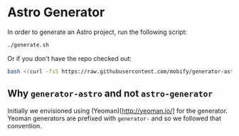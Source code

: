 Astro Generator
===============

In order to generate an Astro project, run the following script:

```sh
./generate.sh
```

Or if you don't have the repo checked out:

```sh
bash <(curl -fsS https://raw.githubusercontent.com/mobify/generator-astro/master/generator.sh)
```

Why `generator-astro` and not `astro-generator`
-----------------------------------------------

Initially we envisioned using (Yeoman)[http://yeoman.io/] for the generator. Yeoman generators are prefixed with `generator-` and so we followed that convention. 
